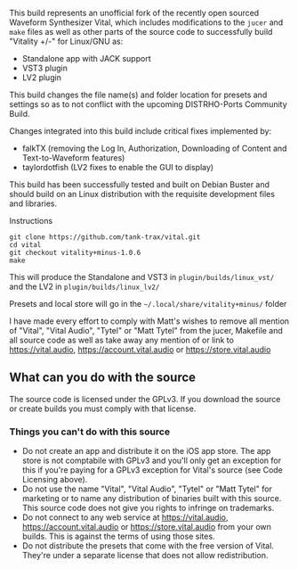 This build represents an unofficial fork of the recently open sourced Waveform Synthesizer Vital, which includes modifications to the `jucer` and `make` files as well as other parts of the source code to successfully build "Vitality +/-" for Linux/GNU as:


 - Standalone app with JACK support
 - VST3 plugin
 - LV2 plugin 

This build changes the file name(s) and folder location for presets and settings so as to not conflict with the upcoming DISTRHO-Ports Community Build.

Changes integrated into this build include critical fixes implemented by:

 - falkTX (removing the Log In, Authorization, Downloading of Content and Text-to-Waveform features) 
 - taylordotfish (LV2 fixes to enable the GUI to display) 

This build has been successfully tested and built on Debian Buster and should build on an Linux distribution with the requisite development files and libraries.

Instructions

```
git clone https://github.com/tank-trax/vital.git
cd vital
git checkout vitality+minus-1.0.6
make
```

This will produce the Standalone and VST3 in `plugin/builds/linux_vst/` and the LV2 in `plugin/builds/linux_lv2/` 

Presets and local store will go in the `~/.local/share/vitality+minus/` folder

I have made every effort to comply with Matt's wishes to remove all mention of "Vital", "Vital Audio", "Tytel" or "Matt Tytel" from the jucer, Makefile and all source code as well as take away any mention of or link to https://vital.audio, https://account.vital.audio or https://store.vital.audio


## What can you do with the source
The source code is licensed under the GPLv3. If you download the source or create builds you must comply with that license.

### Things you can't do with this source
 - Do not create an app and distribute it on the iOS app store. The app store is not comptabile with GPLv3 and you'll only get an exception for this if you're paying for a GPLv3 exception for Vital's source (see Code Licensing above).
 - Do not use the name "Vital", "Vital Audio", "Tytel" or "Matt Tytel" for marketing or to name any distribution of binaries built with this source. This source code does not give you rights to infringe on trademarks.
 - Do not connect to any web service at https://vital.audio, https://account.vital.audio or https://store.vital.audio from your own builds. This is against the terms of using those sites.
 - Do not distribute the presets that come with the free version of Vital. They're under a separate license that does not allow redistribution.
```
